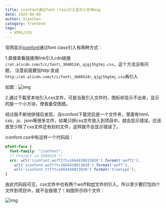 ```yaml
---
title: iconfont通过font class引入显示小方块bug
date: 2023-04-09
author: XiaoChen
category: frontend
tags:
  - HTML/CSS
---
```


官网显示[iconfont](https://so.csdn.net/so/search?q=iconfont&spm=1001.2101.3001.7020)通过font class引入有两种方式：

1.直接查看链接用link引入cdn链接 `//at.alicdn.com/t/c/font\_3680524\_qjgj55gtmj.css`，这个方法没有问题， 注意前面要加http:变成`http://at.alicdn.com/t/c/font\_3680524\_qjgj55gtmj.css`再引入

  如图：![img](https://img-blog.csdnimg.cn/fa1fe763a8a64f0297e0d2f5b7ae2330.png)

2.通过下载至本地引入css文件，可是当我引入文件时，图标却显示不出来，显示的是一个小方块，使我备受困惑。

经过我不断地排错后发现，当iconfont下载完后是一个文件夹，里面有html、css、js、json等很多文件，如果只把css文件放入到项目中，就会显示错误，应该放至少除了css文件还有别的文件，这样就不会显示错误了。

iconfont.css中有这样一个代码段：

```css
@font-face {
  font-family: "iconfont";
  /* Project id 3680524 */
  src: url('iconfont.woff2?t=1664438813020') format('woff2'),
    url('iconfont.woff?t=1664438813020') format('woff'),
    url('iconfont.ttf?t=1664438813020') format('truetype');
}
```

由此代码段可见，css文件中也有两个woff和[ttf](https://so.csdn.net/so/search?q=ttf&spm=1001.2101.3001.7020)文件的引入，所以至少要打包四个文件到项目中，就不会报错了！如图所示四个文件：

![img](https://img-blog.csdnimg.cn/dea7bf35190d4b22b5d605d91e580f72.png)
